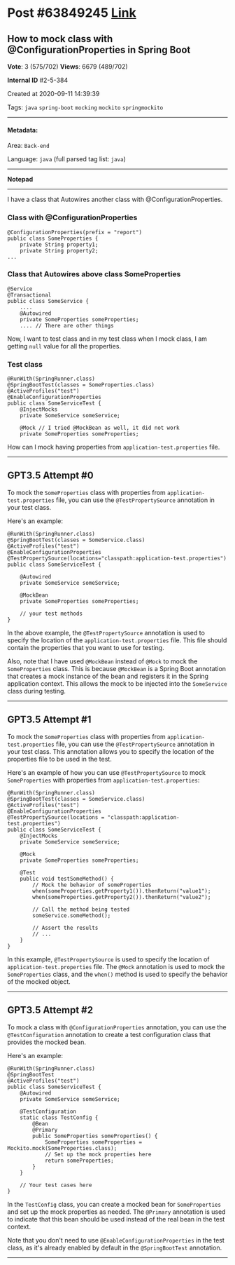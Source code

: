 
# Post \#63849245 [Link](https://stackoverflow.com/questions/63849245/)

## How to mock class with @ConfigurationProperties in Spring Boot

**Vote**: 3 (575/702) **Views**: 6679 (489/702) 

**Internal ID** \#2-5-384

Created at 2020-09-11 14:39:39

Tags: `java` `spring-boot` `mocking` `mockito` `springmockito`

----------

#### Metadata:

Area: `Back-end`

Language: `java` (full parsed tag list: `java`)

----------

**Notepad**


----------

I have a class that Autowires another class with @ConfigurationProperties.

### Class with @ConfigurationProperties


```
@ConfigurationProperties(prefix = "report")
public class SomeProperties {
    private String property1;
    private String property2;
...
```


### Class that Autowires above class SomeProperties


```
@Service
@Transactional
public class SomeService {
    ....
    @Autowired
    private SomeProperties someProperties;
    .... // There are other things
```

Now, I want to test  class and in my test class when I mock  class, I am getting `null` value for all the properties.

### Test class


```
@RunWith(SpringRunner.class)
@SpringBootTest(classes = SomeProperties.class)
@ActiveProfiles("test")
@EnableConfigurationProperties
public class SomeServiceTest {
    @InjectMocks
    private SomeService someService;

    @Mock // I tried @MockBean as well, it did not work
    private SomeProperties someProperties;
```

How can I mock  having properties from `application-test.properties` file.


----------
        
## GPT3.5 Attempt \#0

To mock the `SomeProperties` class with properties from `application-test.properties` file, you can use the `@TestPropertySource` annotation in your test class. 

Here's an example:

```
@RunWith(SpringRunner.class)
@SpringBootTest(classes = SomeService.class)
@ActiveProfiles("test")
@EnableConfigurationProperties
@TestPropertySource(locations="classpath:application-test.properties")
public class SomeServiceTest {

    @Autowired
    private SomeService someService;

    @MockBean
    private SomeProperties someProperties;

    // your test methods
}
```

In the above example, the `@TestPropertySource` annotation is used to specify the location of the `application-test.properties` file. This file should contain the properties that you want to use for testing.

Also, note that I have used `@MockBean` instead of `@Mock` to mock the `SomeProperties` class. This is because `@MockBean` is a Spring Boot annotation that creates a mock instance of the bean and registers it in the Spring application context. This allows the mock to be injected into the `SomeService` class during testing.

--------

## GPT3.5 Attempt \#1

To mock the `SomeProperties` class with properties from `application-test.properties` file, you can use the `@TestPropertySource` annotation in your test class. This annotation allows you to specify the location of the properties file to be used in the test.

Here's an example of how you can use `@TestPropertySource` to mock `SomeProperties` with properties from `application-test.properties`:

```
@RunWith(SpringRunner.class)
@SpringBootTest(classes = SomeService.class)
@ActiveProfiles("test")
@EnableConfigurationProperties
@TestPropertySource(locations = "classpath:application-test.properties")
public class SomeServiceTest {
    @InjectMocks
    private SomeService someService;

    @Mock
    private SomeProperties someProperties;

    @Test
    public void testSomeMethod() {
        // Mock the behavior of someProperties
        when(someProperties.getProperty1()).thenReturn("value1");
        when(someProperties.getProperty2()).thenReturn("value2");

        // Call the method being tested
        someService.someMethod();

        // Assert the results
        // ...
    }
}
```

In this example, `@TestPropertySource` is used to specify the location of `application-test.properties` file. The `@Mock` annotation is used to mock the `SomeProperties` class, and the `when()` method is used to specify the behavior of the mocked object.

--------

## GPT3.5 Attempt \#2

To mock a class with `@ConfigurationProperties` annotation, you can use the `@TestConfiguration` annotation to create a test configuration class that provides the mocked bean.

Here's an example:

```
@RunWith(SpringRunner.class)
@SpringBootTest
@ActiveProfiles("test")
public class SomeServiceTest {
    @Autowired
    private SomeService someService;

    @TestConfiguration
    static class TestConfig {
        @Bean
        @Primary
        public SomeProperties someProperties() {
            SomeProperties someProperties = Mockito.mock(SomeProperties.class);
            // Set up the mock properties here
            return someProperties;
        }
    }

    // Your test cases here
}
```

In the `TestConfig` class, you can create a mocked bean for `SomeProperties` and set up the mock properties as needed. The `@Primary` annotation is used to indicate that this bean should be used instead of the real bean in the test context.

Note that you don't need to use `@EnableConfigurationProperties` in the test class, as it's already enabled by default in the `@SpringBootTest` annotation.

--------
